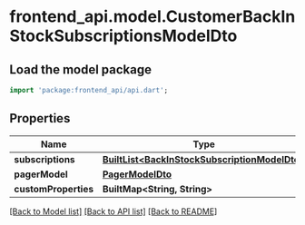# frontend_api.model.CustomerBackInStockSubscriptionsModelDto

## Load the model package
```dart
import 'package:frontend_api/api.dart';
```

## Properties
Name | Type | Description | Notes
------------ | ------------- | ------------- | -------------
**subscriptions** | [**BuiltList&lt;BackInStockSubscriptionModelDto&gt;**](BackInStockSubscriptionModelDto.md) |  | [optional] 
**pagerModel** | [**PagerModelDto**](PagerModelDto.md) |  | [optional] 
**customProperties** | **BuiltMap&lt;String, String&gt;** |  | [optional] 

[[Back to Model list]](../README.md#documentation-for-models) [[Back to API list]](../README.md#documentation-for-api-endpoints) [[Back to README]](../README.md)


